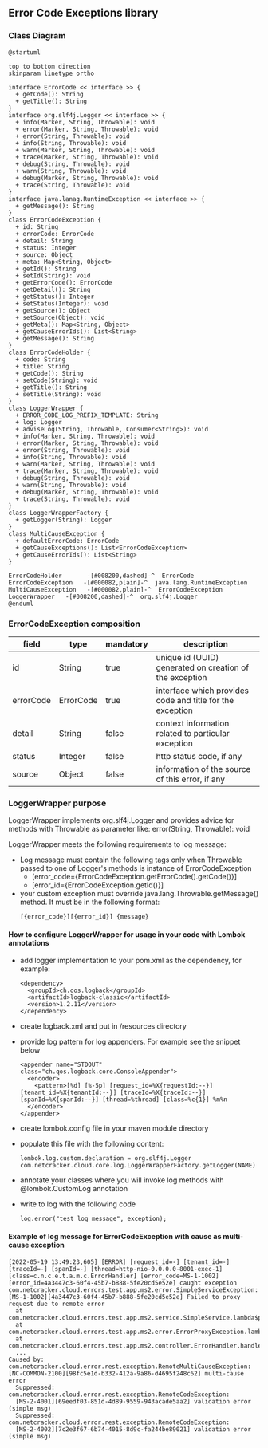 ## Error Code Exceptions library

### Class Diagram

```plantuml
@startuml

top to bottom direction
skinparam linetype ortho

interface ErrorCode << interface >> {
  + getCode(): String
  + getTitle(): String
}
interface org.slf4j.Logger << interface >> {
  + info(Marker, String, Throwable): void
  + error(Marker, String, Throwable): void
  + error(String, Throwable): void
  + info(String, Throwable): void
  + warn(Marker, String, Throwable): void
  + trace(Marker, String, Throwable): void
  + debug(String, Throwable): void
  + warn(String, Throwable): void
  + debug(Marker, String, Throwable): void
  + trace(String, Throwable): void
}
interface java.lanag.RuntimeException << interface >> {
  + getMessage(): String
}
class ErrorCodeException {
  + id: String
  + errorCode: ErrorCode
  + detail: String
  + status: Integer
  + source: Object
  + meta: Map<String, Object>
  + getId(): String
  + setId(String): void
  + getErrorCode(): ErrorCode
  + getDetail(): String
  + getStatus(): Integer
  + setStatus(Integer): void
  + getSource(): Object
  + setSource(Object): void
  + getMeta(): Map<String, Object>
  + getCauseErrorIds(): List<String>
  + getMessage(): String
}
class ErrorCodeHolder {
  + code: String
  + title: String
  + getCode(): String
  + setCode(String): void
  + getTitle(): String
  + setTitle(String): void
}
class LoggerWrapper {
  + ERROR_CODE_LOG_PREFIX_TEMPLATE: String
  + log: Logger
  + adviseLog(String, Throwable, Consumer<String>): void
  + info(Marker, String, Throwable): void
  + error(Marker, String, Throwable): void
  + error(String, Throwable): void
  + info(String, Throwable): void
  + warn(Marker, String, Throwable): void
  + trace(Marker, String, Throwable): void
  + debug(String, Throwable): void
  + warn(String, Throwable): void
  + debug(Marker, String, Throwable): void
  + trace(String, Throwable): void
}
class LoggerWrapperFactory {
  + getLogger(String): Logger
}
class MultiCauseException {
  + defaultErrorCode: ErrorCode
  + getCauseExceptions(): List<ErrorCodeException>
  + getCauseErrorIds(): List<String>
}

ErrorCodeHolder       -[#008200,dashed]-^  ErrorCode
ErrorCodeException   -[#000082,plain]-^  java.lang.RuntimeException
MultiCauseException   -[#000082,plain]-^  ErrorCodeException
LoggerWrapper   -[#008200,dashed]-^  org.slf4j.Logger
@enduml
```
### ErrorCodeException composition

| field     | type      | mandatory | description                                               |
|-----------|-----------|-----------|-----------------------------------------------------------|
| id        | String    | true      | unique id (UUID) generated on creation of the exception   |
| errorCode | ErrorCode | true      | interface which provides code and title for the exception |
| detail    | String    | false     | context information related to particular exception       |
| status    | Integer   | false     | http status code, if any                                  |   
| source    | Object    | false     | information of the source of this error, if any           |

### LoggerWrapper purpose
LoggerWrapper implements org.slf4j.Logger and provides advice for methods with Throwable as parameter like:
error(String, Throwable): void

LoggerWrapper meets the following requirements to log message: 
* Log message must contain the following tags only when Throwable passed to one of Logger's methods is instance of ErrorCodeException
  * [error_code={ErrorCodeException.getErrorCode().getCode()}]
  * [error_id={ErrorCodeException.getId()}]
* your custom exception must override java.lang.Throwable.getMessage() method. It must be in the following format:
  ```
  [{error_code}][{error_id}] {message}
  ```
  
#### How to configure LoggerWrapper for usage in your code with Lombok annotations
* add logger implementation to your pom.xml as the dependency, for example:
  ```
  <dependency>
    <groupId>ch.qos.logback</groupId>
    <artifactId>logback-classic</artifactId>
    <version>1.2.11</version>
  </dependency>
  ```

* create logback.xml and put in /resources directory
* provide log pattern for log appenders. For example see the snippet below
  ```
  <appender name="STDOUT" class="ch.qos.logback.core.ConsoleAppender">
    <encoder>
      <pattern>[%d] [%-5p] [request_id=%X{requestId:--}] [tenant_id=%X{tenantId:--}] [traceId=%X{traceId:--}] [spanId=%X{spanId:--}] [thread=%thread] [class=%c{1}] %m%n
    </encoder>
  </appender>
  ```
* create lombok.config file in your maven module directory
* populate this file with the following content:
  ```
  lombok.log.custom.declaration = org.slf4j.Logger com.netcracker.cloud.core.log.LoggerWrapperFactory.getLogger(NAME)
  ```
* annotate your classes where you will invoke log methods with @lombok.CustomLog annotation
* write to log with the following code
  ```
  log.error("test log message", exception);
  ```
#### Example of log message for ErrorCodeException with cause as multi-cause exception
  ```
  [2022-05-19 13:49:23,605] [ERROR] [request_id=-] [tenant_id=-] [traceId=-] [spanId=-] [thread=http-nio-0.0.0.0-8001-exec-1] 
  [class=c.n.c.e.t.a.m.c.ErrorHandler] [error_code=MS-1-1002] [error_id=4a3447c3-60f4-45b7-b888-5fe20cd5e52e] caught exception
  com.netcracker.cloud.errors.test.app.ms2.error.SimpleServiceException: 
  [MS-1-1002][4a3447c3-60f4-45b7-b888-5fe20cd5e52e] Failed to proxy request due to remote error
    at com.netcracker.cloud.errors.test.app.ms2.service.SimpleService.lambda$proxy$0(SimpleService.java:44)
	at com.netcracker.cloud.errors.test.app.ms2.error.ErrorProxyException.lambda$new$0(ErrorProxyException.java:19)
	at com.netcracker.cloud.errors.test.app.ms2.controller.ErrorHandler.handleErrorCodeException(ErrorHandler.java:46)
    ...
  Caused by: com.netcracker.cloud.error.rest.exception.RemoteMultiCauseException: 
  [NC-COMMON-2100][98fc5e1d-b332-412a-9a86-d4695f248c62] multi-cause error
	Suppressed: com.netcracker.cloud.error.rest.exception.RemoteCodeException: 
	[MS-2-4001][69eedf03-851d-4d89-9559-943acade5aa2] validation error (simple msg)
	Suppressed: com.netcracker.cloud.error.rest.exception.RemoteCodeException: 
	[MS-2-4002][7c2e3f67-6b74-4015-8d9c-fa244be89021] validation error (simple msg)
  ```
